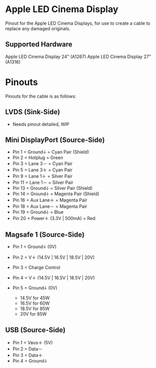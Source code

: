 # Apple LED Cinema Display
Pinout for the Apple LED Cinema Displays, for use to create a cable to replace any damaged originals.

## Supported Hardware
Apple LED Cinema Display 24" (A1267)
Apple LED Cinema Display 27" (A1316)

# Pinouts
Pinouts for the cable is as follows:

## LVDS (Sink-Side)
* Needs pinout detailed, WIP

## Mini DisplayPort (Source-Side)
* Pin 1 = Ground⏚ = Cyan Pair (Shield)
* Pin 2 = Hotplug = Green
* Pin 3 = Lane 3－ = Cyan Pair
* Pin 5 = Lane 3＋ = Cyan Pair
* Pin 9 = Lane 1＋ = Silver Pair
* Pin 11 = Lane 1－ = Silver Pair
* Pin 13 = Ground⏚ = Silver Pair (Shield)
* Pin 14 = Ground⏚ = Magenta Pair (Shield)
* Pin 16 = Aux Lane＋ = Magenta Pair
* Pin 18 = Aux Lane－ = Magenta Pair
* Pin 19 = Ground⏚ = Blue
* Pin 20 = Power＋ (3.3V | 500mA) = Red

## Magsafe 1 (Source-Side)
* Pin 1 = Ground⏚ (0V)
* Pin 2 = V＋ (14.5V | 16.5V | 18.5V | 20V)
* Pin 3 = Charge Control
* Pin 4 = V＋ (14.5V | 16.5V | 18.5V | 20V)
* Pin 5 = Ground⏚ (0V)

  * 14.5V for 45W
  * 16.5V for 60W
  * 18.5V for 85W
  * 20V for 85W

## USB (Source-Side)
* Pin 1 = Vʙᴜs＋ (5V)
* Pin 2 = Data－
* Pin 3 = Data＋
* Pin 4 = Ground⏚

